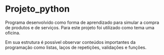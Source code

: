 # Projeto_python
Programa desenvolvido como forma de aprendizado para simular a compra de produtos e de serviços. Para este projeto foi utilizado como tema uma oficina.

Em sua estrutura é possível observar conteúdos importantes da programação como listas, laços de repetições, validações e funções.
